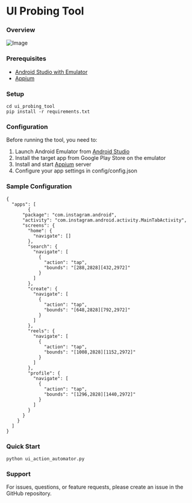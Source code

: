 # UI Probing Tool
### Overview
![Image](https://github.com/user-attachments/assets/3e338c97-d1b5-4fe2-ac18-706ca6081a8e)
### Prerequisites

- [Android Studio with Emulator](https://developer.android.com/studio?hl=ko)   
- [Appium](https://appium.io/docs/en/latest/)

### Setup
```
cd ui_probing_tool
pip install -r requirements.txt
```
### Configuration
Before running the tool, you need to:

1. Launch Android Emulator from [Android Studio](https://developer.android.com/studio?hl=ko)   
2. Install the target app from Google Play Store on the emulator
3. Install and start [Appium](https://appium.io/docs/en/latest/) server
4. Configure your app settings in config/config.json

### Sample Configuration
```
{
  "apps": [
        {
      "package": "com.instagram.android",
      "activity": "com.instagram.android.activity.MainTabActivity",
      "screens": {
        "home": {
          "navigate": []
        },
        "search": {
          "navigate": [
            {
              "action": "tap",
              "bounds": "[288,2828][432,2972]"
            }
          ]
        },
        "create": {
          "navigate": [
            {
              "action": "tap",
              "bounds": "[648,2828][792,2972]"
            }
          ]
        },
        "reels": {
          "navigate": [
            {
              "action": "tap",
              "bounds": "[1008,2828][1152,2972]"
            }
          ]
        },
        "profile": {
          "navigate": [
            {
              "action": "tap",
              "bounds": "[1296,2828][1440,2972]"
            }
          ]
        }
      }
    }
  ]
}
```

### Quick Start
```
python ui_action_automator.py
```

### Support
For issues, questions, or feature requests, please create an issue in the GitHub repository.
